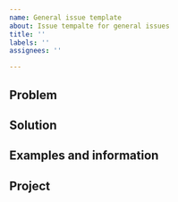 ```yaml
---
name: General issue template
about: Issue tempalte for general issues
title: ''
labels: ''
assignees: ''

---
```


## Problem

## Solution

## Examples and information

## Project
